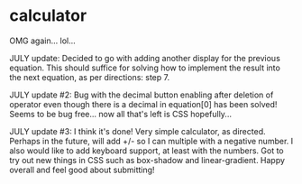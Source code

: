 # calculator
OMG again... lol...

JULY update:
Decided to go with adding another display for the previous equation.  This should suffice for solving how to implement the result into the next equation, as per directions: step 7.

JULY update #2:
Bug with the decimal button enabling after deletion of operator even though there is a decimal in equation[0] has been solved!  Seems to be bug free... now all that's left is CSS hopefully...

JULY update #3:
I think it's done! Very simple calculator, as directed.  Perhaps in the future, will add +/- so I can multiple with a negative number.  I also would like to add keyboard support, at least with the numbers.  Got to try out new things in CSS such as box-shadow and linear-gradient.  Happy overall and feel good about submitting!